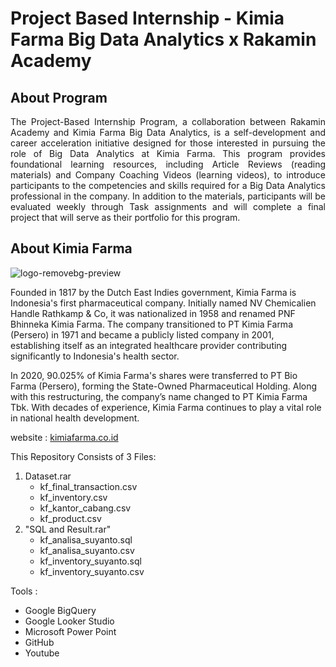 # Project Based Internship - Kimia Farma Big Data Analytics x Rakamin Academy

## About Program
<p align="justify">
The Project-Based Internship Program, a collaboration between Rakamin Academy and Kimia Farma Big Data Analytics, is a self-development and career acceleration initiative designed for those interested in pursuing the role of Big Data Analytics at Kimia Farma. This program provides foundational learning resources, including Article Reviews (reading materials) and Company Coaching Videos (learning videos), to introduce participants to the competencies and skills required for a Big Data Analytics professional in the company. In addition to the materials, participants will be evaluated weekly through Task assignments and will complete a final project that will serve as their portfolio for this program.
</p>

## About Kimia Farma
![logo-removebg-preview](https://github.com/user-attachments/assets/ff0199ba-8528-4a16-b4d4-6ff76456a129)

Founded in 1817 by the Dutch East Indies government, Kimia Farma is Indonesia's first pharmaceutical company. Initially named NV Chemicalien Handle Rathkamp & Co, it was nationalized in 1958 and renamed PNF Bhinneka Kimia Farma. The company transitioned to PT Kimia Farma (Persero) in 1971 and became a publicly listed company in 2001, establishing itself as an integrated healthcare provider contributing significantly to Indonesia's health sector.

In 2020, 90.025% of Kimia Farma's shares were transferred to PT Bio Farma (Persero), forming the State-Owned Pharmaceutical Holding. Along with this restructuring, the company’s name changed to PT Kimia Farma Tbk. With decades of experience, Kimia Farma continues to play a vital role in national health development.

website : [kimiafarma.co.id](https://www.kimiafarma.co.id/)



This Repository Consists of 3 Files:
1. Dataset.rar
   - kf_final_transaction.csv
   - kf_inventory.csv
   - kf_kantor_cabang.csv
   - kf_product.csv
2. "SQL and Result.rar"
    - kf_analisa_suyanto.sql
    - kf_analisa_suyanto.csv
    - kf_inventory_suyanto.sql
    - kf_inventory_suyanto.csv


Tools :
- Google BigQuery
- Google Looker Studio
- Microsoft Power Point
- GitHub
- Youtube



